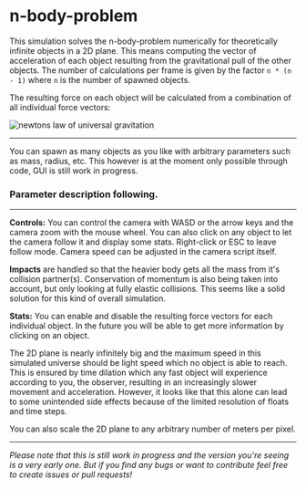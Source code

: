 # n-body-problem

This simulation solves the n-body-problem numerically for theoretically 
infinite objects in a 2D plane. This means computing the vector of 
acceleration of each object resulting from the gravitational pull of the 
other objects. The number of calculations per frame is given by the 
factor ``n * (n - 1)`` where ``n`` is the number of spawned objects.

The resulting force on each object will be calculated from a combination 
of all individual force vectors:

![newtons law of universal gravitation](https://wikimedia.org/api/rest_v1/media/math/render/svg/35e05bce060ddb6441ba83d482cd27a7f57e1998)

---

You can spawn as many objects as you like with arbitrary parameters such 
as mass, radius, etc. This however is at the moment only possible 
through code, GUI is still work in progress.

### Parameter description following.

---

**Controls:** You can control the camera with WASD or the arrow keys and 
the camera zoom with the mouse wheel. You can also click on any object 
to let the camera follow it and display some stats. Right-click or ESC 
to leave follow mode. Camera speed can be adjusted in the camera script 
itself.

**Impacts** are handled so that the heavier body gets all the mass from 
it's collision partner(s). Conservation of momentum is also being 
taken into account, but only looking at fully elastic collisions. This 
seems like a solid solution for this kind of overall simulation.

**Stats:** You can enable and disable the resulting force vectors for 
each individual object. In the future you will be able to get more 
information by clicking on an object.

The 2D plane is nearly infinitely big and the maximum speed in this 
simulated universe should be light speed which no object is able to 
reach. This is ensured by time dilation which any fast object will 
experience according to you, the observer, resulting in an increasingly 
slower movement and acceleration. However, it looks like that this alone 
can lead to some unintended side effects because of the limited 
resolution of floats and time steps.

You can also scale the 2D plane to any arbitrary number of meters per pixel.

---

_Please note that this is still work in progress and the version you're 
seeing is a very early one. But if you find any bugs or want to 
contribute feel free to create issues or pull requests!_
